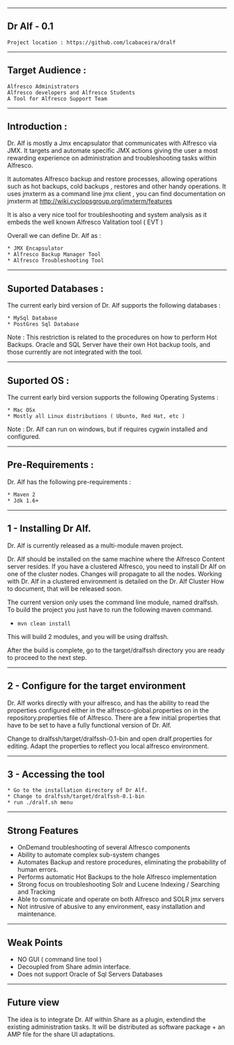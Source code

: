 --------------
Dr Alf - 0.1
------------- 
    
    Project location : https://github.com/lcabaceira/dralf

-----------------
Target Audience :
-----------------

    Alfresco Administrators 
    Alfresco developers and Alfresco Students
    A Tool for Alfresco Support Team
    
-------------
Introduction :
------------- 

Dr. Alf is mostly a Jmx encapsulator that communicates with Alfresco via JMX. It targets and automate specific
JMX actions giving the user a most rewarding experience on administration and troubleshooting tasks within Alfresco.

It automates Alfresco backup and restore processes, allowing operations such as hot backups, cold backups , restores and other handy operations. 
It uses jmxterm as a command line jmx client , you can find documentation on jmxterm at http://wiki.cyclopsgroup.org/jmxterm/features

It is also a very nice tool for troubleshooting and system analysis as it embeds the well known Alfresco Valitation tool ( EVT )

Overall we can define Dr. Alf as :

    * JMX Encapsulator
    * Alfresco Backup Manager Tool
    * Alfresco Troubleshooting Tool

--------------------
Suported Databases :
--------------------

The current early bird version of Dr. Alf supports the following databases :

    * MySql Database
    * PostGres Sql Database

Note : This restriction is related to the procedures on how to perform Hot Backups. Oracle and SQL Server have their own
Hot backup tools, and those currently are not integrated with the tool.

--------------------
Suported OS        :
--------------------

The current early bird version supports the following Operating Systems :

    * Mac OSx
    * Mostly all Linux distributions ( Ubunto, Red Hat, etc ) 

Note : Dr. Alf can run on windows, but if requires cygwin installed and configured.    

--------------------
Pre-Requirements   :
--------------------

Dr. Alf has the following pre-requirements :

    * Maven 2
    * Jdk 1.6+
    
----------------------
1 - Installing Dr Alf. 
----------------------

Dr. Alf is currently released as a multi-module maven project. 

Dr. Alf should be installed on the same machine where the Alfresco Content server resides. 
If you have a clustered Alfresco, you need to install Dr Alf on one of the cluster nodes. 
Changes will propagate to all the nodes. Working with Dr. Alf in a clustered environment is detailed on 
the Dr. Alf Cluster How to document, that will be released soon.

The current version only uses the command line
module, named dralfssh. To build the project you just have to run the following maven command.

- `mvn clean install` 

This will build 2 modules, and you will be using dralfssh.

After the build is complete, go to the target/dralfssh directory you are ready to proceed to the next step.

-----------------------------------------
2 - Configure for the target environment
-----------------------------------------

Dr. Alf works directly with your alfresco, and has the ability to read the properties configured either in 
the alfresco-global.properties on in the repository.properties file of Alfresco. There are a few
initial properties that have to be set to have a fully functional version of Dr. Alf.

Change to dralfssh/target/dralfssh-0.1-bin and open dralf.properties for editing.
Adapt the properties to reflect you local alfresco environment.

-----------------------
3 - Accessing the tool
-----------------------

    * Go to the installation directory of Dr Alf.
    * Change to dralfssh/target/dralfssh-0.1-bin
    * run ./dralf.sh menu

------------------------------------    
Strong Features
------------------------------------
   
   * OnDemand troubleshooting of several Alfresco components
   * Ability to automate complex sub-system changes
   * Automates Backup and restore procedures, eliminating the probability of human errors.
   * Performs automatic Hot Backups to the hole Alfresco implementation
   * Strong focus on troubleshooting Solr and Lucene Indexing / Searching and Tracking
   * Able to comunicate and operate on both Alfresco and SOLR jmx servers
   * Not intrusive of abusive to any environment, easy installation and maintenance.

------------------------------------    
Weak Points 
------------------------------------
   
   * NO GUI ( command line tool ) 
   * Decoupled from Share admin interface.
   * Does not support Oracle of Sql Servers Databases
   
------------------------------------    
Future view
------------------------------------
The idea is to integrate Dr. Alf within Share as a plugin, extendind the existing administration tasks.
It will be distributed as software package + an AMP file for the share UI adaptations.



